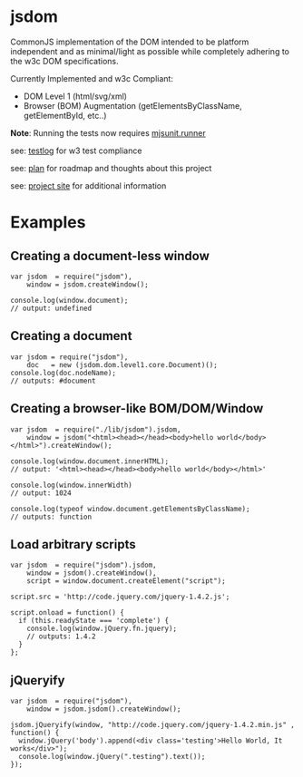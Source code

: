 # jsdom

CommonJS implementation of the DOM intended to be platform independent and as minimal/light as possible while completely adhering to the w3c DOM specifications.

Currently Implemented and w3c Compliant:

  - DOM Level 1 (html/svg/xml) 
  - Browser (BOM) Augmentation (getElementsByClassName, getElementById, etc..)


**Note**: Running the tests now requires [mjsunit.runner][]

see: [testlog][] for w3 test compliance

see: [plan][] for roadmap and thoughts about this project

see: [project site][] for additional information

  [project site]: http://www.jsdom.org
  [mjsunit.runner]: http://github.com/tmpvar/mjsunit.runner
  [testlog]: http://github.com/tmpvar/jsdom/blob/master/test/testlog.txt
  [plan]: http://github.com/tmpvar/jsdom/blob/master/PLAN.md


# Examples

## Creating a document-less window

    var jsdom  = require("jsdom"),
        window = jsdom.createWindow();

    console.log(window.document);
    // output: undefined

## Creating a document
    var jsdom = require("jsdom"),
        doc   = new (jsdom.dom.level1.core.Document)();
    console.log(doc.nodeName);
    // outputs: #document

## Creating a browser-like BOM/DOM/Window

    var jsdom  = require("./lib/jsdom").jsdom,
        window = jsdom("<html><head></head><body>hello world</body></html>").createWindow();

    console.log(window.document.innerHTML);
    // output: '<html><head></head><body>hello world</body></html>'

    console.log(window.innerWidth)
    // output: 1024

    console.log(typeof window.document.getElementsByClassName);
    // outputs: function

## Load arbitrary scripts
    var jsdom  = require("jsdom").jsdom,
        window = jsdom().createWindow(),
        script = window.document.createElement("script");

    script.src = 'http://code.jquery.com/jquery-1.4.2.js';

    script.onload = function() {
      if (this.readyState === 'complete') {
        console.log(window.jQuery.fn.jquery);
        // outputs: 1.4.2
      }
    };

## jQueryify

    var jsdom  = require("jsdom"),
        window = jsdom.jsdom().createWindow();

    jsdom.jQueryify(window, "http://code.jquery.com/jquery-1.4.2.min.js" , function() {
      window.jQuery('body').append(<div class='testing'>Hello World, It works</div>");
      console.log(window.jQuery(".testing").text());
    });

